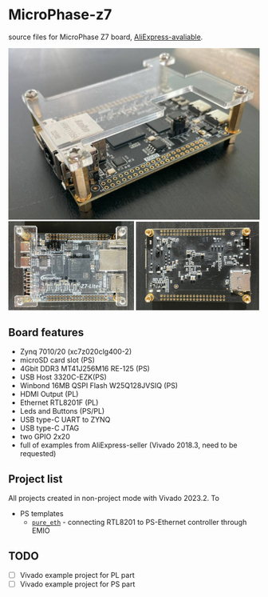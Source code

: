 # MicroPhase-z7

source files for MicroPhase Z7 board, [AliExpress-avaliable](https://aliexpress.ru/item/1005002542001122.html?spm=a2g2w.orderdetail.0.0.45344aa6H0Hokr&sku_id=12000021066812071).

![MicroPhaseZ7](photos/photo_izo.jpg)
<img src="photos/photo_top.jpg"  width=50%> <img src="photos/photo_bottom.jpg"  width=49%>

## Board features

- Zynq 7010/20 (xc7z020clg400-2)
- microSD card slot (PS)
- 4Gbit DDR3 MT41J256M16 RE-125 (PS)
- USB Host 3320C-EZK(PS)
- Winbond 16MB QSPI Flash W25Q128JVSIQ (PS)
- HDMI Output (PL)
- Ethernet RTL8201F (PL)
- Leds and Buttons (PS/PL)
- USB type-C UART to ZYNQ
- USB type-C JTAG
- two GPIO 2x20
- full of examples from AliExpress-seller (Vivado 2018.3, need to be requested)

## Project list
All projects created in non-project mode with Vivado 2023.2. To 

- PS templates
  - [`pure_eth`](/pure_eth/) - connecting RTL8201 to PS-Ethernet controller through EMIO

## TODO

- [ ] Vivado example project for PL part
- [ ] Vivado example project for PS part
